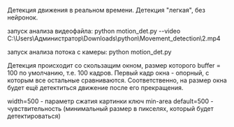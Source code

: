 Детекция движения в реальном времени. Детекция "легкая", без нейронок.

запуск анализа видеофайла:
python motion_det.py --video C:\Users\Администратор\Downloads\python\Movement_detection\2.mp4

запуск анализа потока с камеры:
python motion_det.py

Детекция происходит со скользащим окном, размер которого buffer = 100 по умолчанию, т.е. 100 кадров. Первый кадр окна - опорный, с которым все остальные сравниваются. Соответственно, на размер окна будет ещё детектиться движение после его прекращения.

width=500 - параметр сжатия картинки
ключ min-area default=500 -  чувствительность (минимальный размер в пикселях, который будет детектироваться)
